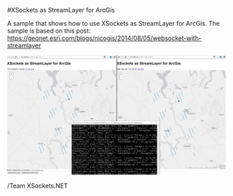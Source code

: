 #XSockets as StreamLayer for ArcGis

A sample that shows how to use XSockets as StreamLayer for ArcGis.
The sample is based on this post: https://geonet.esri.com/blogs/nicogis/2014/08/05/websocket-with-streamlayer

![Screenshoot](https://github.com/uffebjorklund/ArcGisXSockets/blob/master/screenshoot/xsockets_arcgis.PNG)


/Team XSockets.NET




